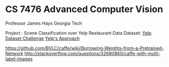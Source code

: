 CS 7476 Advanced Computer Vision
================================
Professor James Hays
Georgia Tech

Project : Scene Classification over Yelp Restaurant Data
Dataset: [Yelp Dataset Challenge](http://www.yelp.com/dataset_challenge)
[Yelp's Approach](http://engineeringblog.yelp.com/2015/10/how-we-use-deep-learning-to-classify-business-photos-at-yelp.html)

https://github.com/BVLC/caffe/wiki/Borrowing-Weights-from-a-Pretrained-Network
http://stackoverflow.com/questions/32680860/caffe-with-multi-label-images
